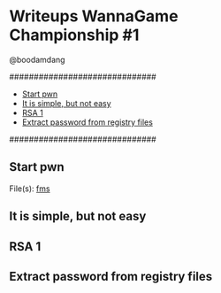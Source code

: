 # Writeups WannaGame Championship #1

@boodamdang

##############################

- [Start pwn](https://github.com/thuatuit001/Writeups-WannaGameChampionship-1/blob/master/README.md#start-pwn)
- [It is simple, but not easy](https://github.com/thuatuit001/Writeups-WannaGameChampionship-1/blob/master/README.md#it-is-simple-but-not-easy)
- [RSA 1](https://github.com/thuatuit001/Writeups-WannaGameChampionship-1/blob/master/README.md#rsa-1)
- [Extract password from registry files](https://github.com/thuatuit001/Writeups-WannaGameChampionship-1/blob/master/README.md#extract-password-from-registry-files)

##############################

## Start pwn

File(s): [fms](https://github.com/thuatuit001/Writeups-WannaGameChampionship-1/blob/master/fms)



## It is simple, but not easy

## RSA 1

## Extract password from registry files
